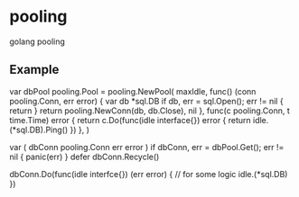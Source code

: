 # pooling
golang pooling


## Example ##
var dbPool pooling.Pool = pooling.NewPool(
  maxIdle,
  func() (conn pooling.Conn, err error) {
    var db *sql.DB
    if db, err = sql.Open(); err != nil { return }
    return pooling.NewConn(db, db.Close), nil
  },
  func(c pooling.Conn, t time.Time) error {
    return c.Do(func(idle interface{}) error {
      return idle.(*sql.DB).Ping()
    })
  },
)

var (
  dbConn pooling.Conn
  err error
)
if dbConn, err = dbPool.Get(); err != nil {
  panic(err)
}
defer dbConn.Recycle()

dbConn.Do(func(idle interfce{}) (err error) {
// for some logic
  idle.(*sql.DB)
})

